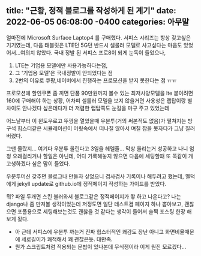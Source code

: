 title: "근황, 정적 블로그를 작성하게 된 계기"
date: 2022-06-05 06:08:00 -0400
categories: 아무말
---
얼마전에 Microsoft Surface Laptop4 를 구매했다.
서피스 시리즈는 항상 갖고싶은 기기였는데, 다음 태블릿은 LTE던 5G던 반드시 셀룰러 모델로 사고싶다는 마음도 있었어서...여의치 않았다.
국내 정발 된 서피스 프로8이 되게 눈독이 들었으나, 

 1. LTE는 기업용 모델에만 사용가능하다는점, 
 2. 그 '기업용 모델'은 국내정발이 안되었다는 점
 3. 2번의 이유로 쿠팡,네이버에서 진행하는 프로모션을 받지 못한다는 점 ㅠㅠ

프로모션에 할인쿠폰 좀 끼면 단품 90만원까지 볼수 있는 최저사양모델을 lte 붙이려면 160에 구매해야 하는 상황, 어차피 셀룰러 모델을 보지 않을거면 사용성은 랩탑이랑 별차이도 안나겠다 싶은데다가 더  저렴한 랩탑쪽도 눈길을 마구 주고 있었는데

어느날부터 이 윈도우로고 뚜껑을 열었을때 우분투(거의 써본적도 없음)가 펼쳐지는 방구석 힙스터같은 시뮬레이션이 머릿속에서 떠나질 않아서 며칠 잠을 못자다가 그냥 질러버렸다.

그땐 몰랐지... 여기다 우분투 올린다고 3일을 헤멜줄...
막상 올리는거 성공하고 나니 엄청 오래걸리거나 할일은 아닌데, 어디 기록해놓지 않으면 다음에 세팅할떄 또 똑같이 개고생하겠다 싶은 맘이 들었다.

우분투머신 갖추면 블로그나 만들자 싶었으니 겸사겸사 기록이나 해두려고 했는데, 멜덕에게 jekyll update로 github.io에 정적페이지 작성하는 가이드를 받았다.

뭐? 파일 두개면 스킨 불러와서 블로그같은 정적페이지가 뙇 하고 나온다고? 나는 django나 좀 만져볼 생각이었는데 저정도면 일단 테스트겸 페이지 하나 뽑아보고, 괜찮으면 포폴용으로 세팅해보는것도 괜찮을 것 같다는 생각이 들어서 슬쩍 포스팅 한장 해보게 됬다.

- 아 근데 서피스에 우분투 까는거 진짜 힙스터적인 쾌감도 장난 아니고 화면비율때문에 세로길이가 쾌적해서 꽤 괜찮은듯. 대만족.
- 뭔가 스크립트처럼 적용되는 문법이 있나본데 무식쟁이라 이게 뭔진 모르겠다...
